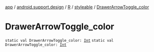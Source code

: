 [app](../../../index.md) / [android.support.design](../../index.md) / [R](../index.md) / [styleable](index.md) / [DrawerArrowToggle_color](./-drawer-arrow-toggle_color.md)

# DrawerArrowToggle_color

`static val DrawerArrowToggle_color: `[`Int`](https://kotlinlang.org/api/latest/jvm/stdlib/kotlin/-int/index.html)
`static val DrawerArrowToggle_color: `[`Int`](https://kotlinlang.org/api/latest/jvm/stdlib/kotlin/-int/index.html)